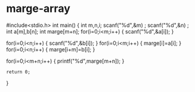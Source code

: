 # marge-array
#include<stdio.h>
int main()
{
  int m,n,i;
  scanf("%d",&m) ;
  scanf("%d",&n) ;
  int a[m],b[n];
  int marge[m+n];
  for(i=0;i<m;i++)
  {
      scanf("%d",&a[i]);
  }

  for(i=0;i<n;i++)
  {
      scanf("%d",&b[i]);
  }
  for(i=0;i<m;i++)
  {
      marge[i]=a[i];
  }
  for(i=0;i<n;i++)
  {
      marge[i+m]=b[i];
  }

  for(i=0;i<m+n;i++)
  {
      printf("%d",marge[m+n]);
  }




    return 0;
}
